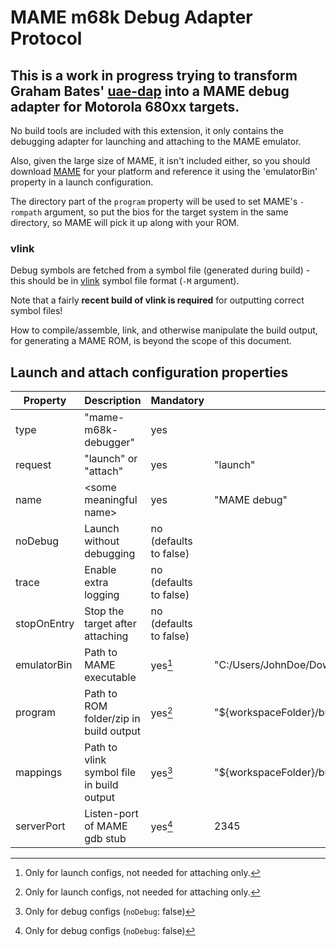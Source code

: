 # MAME m68k Debug Adapter Protocol

## This is a work in progress trying to transform Graham Bates' [uae-dap](https://github.com/grahambates/uae-dap) into a MAME debug adapter for Motorola 680xx targets.

No build tools are included with this extension, it only contains the debugging adapter for launching and attaching to the MAME emulator.

Also, given the large size of MAME, it isn't included either, so you should download [MAME](https://www.mamedev.org/) for your platform and reference it using the 'emulatorBin' property in a launch configuration.

The directory part of the `program` property will be used to set MAME's `-rompath` argument, so put the bios for the target system in the same directory, so MAME will pick it up along with your ROM.

### vlink

Debug symbols are fetched from a symbol file (generated during build) - this should be in [vlink](http://sun.hasenbraten.de/vlink/) symbol file format (`-M` argument). 

Note that a fairly **recent build of vlink is required** for outputting correct symbol files!

How to compile/assemble, link, and otherwise manipulate the build output, for generating a MAME ROM, is beyond the scope of this document.

## Launch and attach configuration properties

| Property | Description | Mandatory | Example |
|----------|-------------|-----------|---------|
| type | "mame-m68k-debugger" | yes | |
| request | "launch" or "attach" | yes | "launch" |
| name | &lt;some meaningful name&gt; | yes | "MAME debug" |
| noDebug | Launch without debugging | no (defaults to false) | |
| trace | Enable extra logging | no (defaults to false) | |
| stopOnEntry | Stop the target after attaching | no (defaults to false) | |
| emulatorBin | Path to MAME executable | yes[^1] | "C:/Users/JohnDoe/Downloads/mame0273b/mame.exe" |
| program | Path to ROM folder/zip in build output | yes[^1] | "${workspaceFolder}/build/mslug2" |
| mappings | Path to vlink symbol file in build output | yes[^2] | "${workspaceFolder}/build/symbols.txt" |
| serverPort | Listen-port of MAME gdb stub | yes[^2] | 2345 |
 
[^1]: Only for launch configs, not needed for attaching only.
[^2]: Only for debug configs (`noDebug`: false)